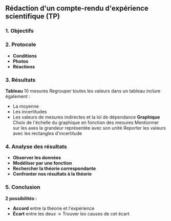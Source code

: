 ## Rédaction d'un compte-rendu d'expérience scientifique (TP)

### 1. Objectifs

### 2. Protocole
* **Conditions**
* **Photos**
* **Réactions**
### 3. Résultats
**Tableau**
10 mesures
Regrouper toutes les valeurs dans un tableau
inclure également :
* La moyenne
* Les incertitudes
* Les valeurs de mesures indirectes et la loi de dépendance
**Graphique**
Choix de l'échelle du graphique en fonction des mesures
Mentionner sur les axes la grandeur représentée avec son unité
Reporter les valeurs avec les rectangles d'incertitude
### 4. Analyse des résultats
* **Observer les données**
* **Modéliser par une fonction**
* **Rechercher la théorie correspondante**
* **Confronter nos résultats à la théorie**
### 5. Conclusion
**2 possibilités :**
* **Accord** entre la théorie et l'expérience
* **Écart** entre les deux $\rightarrow$ Trouver les causes de cet écart